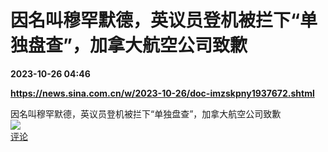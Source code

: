 # 因名叫穆罕默德，英议员登机被拦下“单独盘查”，加拿大航空公司致歉

**2023-10-26 04:46**

**https://news.sina.com.cn/w/2023-10-26/doc-imzskpny1937672.shtml**

因名叫穆罕默德，英议员登机被拦下“单独盘查”，加拿大航空公司致歉  
![](https://img3.chouti.com/CHOUTI_231026_0BBE7FDA5F194A1DA4DE18B56C42C79B.jpg)  
[评论](https://m.chouti.com/link/40408433)